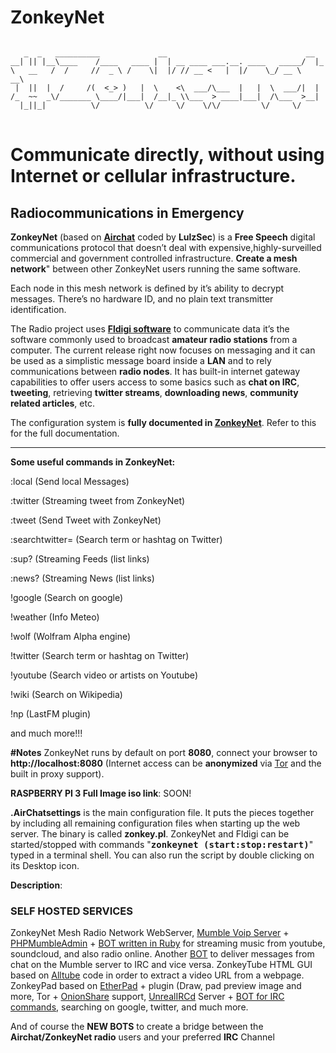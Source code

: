 # ZonkeyNet
<pre>
<code>
   _  _   __________             __                               __   
__| || |__\____    /____   ____ |  | __ ____ ___.__. ____   _____/  |_ 
\   __   /  /     //  _ \ /    \|  |/ // __ <   |  |/    \_/ __ \   __\
 |  ||  |  /     /(  <_> )   |  \    <\  ___/\___  |   |  \  ___/|  |  
/_  ~~  _\/_______ \____/|___|  /__|_ \\___  > ____|___|  /\___  >__|  
  |_||_|          \/          \/     \/    \/\/         \/     \/      
</code>
</pre>
<b><h1>Communicate directly, without using Internet or cellular infrastructure.</h1></b>
<p>
<b><h2>Radiocommunications in Emergency</h2></b>
</p>
<p>
<b>ZonkeyNet</b> (based on <a href="https://github.com/lulzlabs/AirChat/blob/master/airchat.pl" target="_blank" title="AirChat Code GitHub"><b>Airchat</b></a> coded by <b>LulzSec</b>) is a <b>Free Speech</b> digital communications protocol that doesn’t deal with expensive,highly-surveilled commercial and government controlled infrastructure.
<b>Create a mesh network</b>" between other ZonkeyNet users running the same software.</b>
</p>
                Each node in this mesh network is defined by it’s ability to decrypt messages.
                There’s no hardware ID, and no plain text transmitter identification.
<p>             
The Radio project uses <a href="http://sourceforge.net/projects/fldigi/files/" target="_blank" title="Fldigi Files"><b>Fldigi software</b></a> to communicate data it’s the software commonly used to broadcast <b>amateur radio stations</b> from a computer.
The current release right now focuses on messaging and it can be used as a simplistic message board inside a <b>LAN</b> and to rely communications between <b>radio nodes</b>. It has built-in internet gateway capabilities to offer users access to some basics such as <b>chat on IRC</b>, <b>tweeting</b>, retrieving <b>twitter streams</b>, <b>downloading news</b>, <b>community related articles</b>, etc.
</p>
<p>
The configuration system is <b>fully documented in <a href="LINKSOON" target="_blank" title="ZonkeyNet Infos">ZonkeyNet</a></b>.
Refer to this for the full documentation.
</p>
<p>
<hr>
</hr>
<b>Some useful commands in ZonkeyNet:</b>
</p>
<p>
:local (Send local Messages) 
</p>
<p>
:twitter (Streaming tweet from ZonkeyNet)
</p>
<p>
:tweet (Send Tweet with ZonkeyNet) 
</p>
<p>
:searchtwitter= (Search term or hashtag on Twitter)
</p>
<p>
:sup? (Streaming Feeds (list links)
</p>
<p>
:news? (Streaming News (list links)
</p>
<p>
!google (Search on google) 
</p>
<p>
!weather (Info Meteo) 
</p>
<p>
!wolf (Wolfram Alpha engine) 
</p>
<p>
!twitter (Search term or hashtag on Twitter) 
</p>
<p>
!youtube (Search video or artists on Youtube) 
</p>
<p>
!wiki (Search on Wikipedia) 
</p>
<p>
!np (LastFM plugin) 
</p>
and much more!!!
</p>
<p>
<b>#Notes</b> ZonkeyNet runs by default on port <b>8080</b>, connect your browser to <b>http://localhost:8080</b></a>
(Internet access can be <b>anonymized</b> via <a href="https://www.torproject.org/" <b="">Tor</a> and the built in proxy support).
</p>
<p>
</p>
<p>
<b>RASPBERRY PI 3 Full Image iso link</b>: SOON! 
</p>
<p>
<b>.AirChatsettings</b> is the main configuration file. It puts the pieces together by including all remaining configuration files when starting up the web server.
The binary is called <b>zonkey.pl</b>. ZonkeyNet and Fldigi can be started/stopped with commands "<tt><b>zonkeynet (start:stop:restart)</b></tt>" typed in a terminal shell.
 You can also run the script by double clicking on its Desktop icon.
</p>
<p>
<b>Description</b>:
</p>
<p>
<b><h3>SELF HOSTED SERVICES</h3></b>
</p>
<p>
ZonkeyNet Mesh Radio Network WebServer, <a href="http://wiki.mumble.info/wiki/Main_Page" target="_blank" title="Mumble wiki">Mumble Voip Server</a> + <a href="http://sourceforge.net/p/phpmumbleadmin/wiki/" target="_blank" title="PHPMumbleAdmin Wiki">PHPMumbleAdmin</a> + <a href="https://bitbucket.org/Flandoo/mumblecop" target="_blank" title="MumbleCop">BOT written in Ruby</a> for streaming music from youtube, soundcloud, and also radio online. Another <a href="https://github.com/SFTtech/sftmumblebotBOT" target="_blank" title="sftmumblebot Mumble/IRC"> BOT</a> to deliver messages from chat on the Mumble server to IRC and vice versa.
ZonkeyTube HTML GUI based on <a href="https://github.com/Rudloff/alltube" target="_blank" title="Alltube on GitHub">Alltube</a> code in order to extract a video URL from a webpage.
ZonkeyPad based on <a href="https://github.com/ether/etherpad-lite" target="_blank" title="EtherPad-lite on GitHub">EtherPad</a> + plugin (Draw, pad preview image and more, Tor + <a href="https://onionshare.org/" target="_blank" title="OnionShare">OnionShare</a> support, <a href="https://www.unrealircd.org/" target="_blank" title="UnrealIRCd">UnrealIRCd</a> Server + <a href="https://github.com/Grinnz/maverick" target="_blank" title="GitHub Mojo::IRC Bot framework">BOT for IRC commands</a>, searching on google, twitter, and much more.
</p>
<p>
And of course the <b>NEW BOTS</b> to create a bridge between the <b>Airchat/ZonkeyNet radio</b> users and your preferred <b>IRC</b> Channel
</p>
